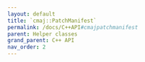 ```yaml
---
layout: default
title: `cmaj::PatchManifest`
permalink: /docs/C++API#cmajpatchmanifest
parent: Helper classes
grand_parent: C++ API
nav_order: 2
---
```

